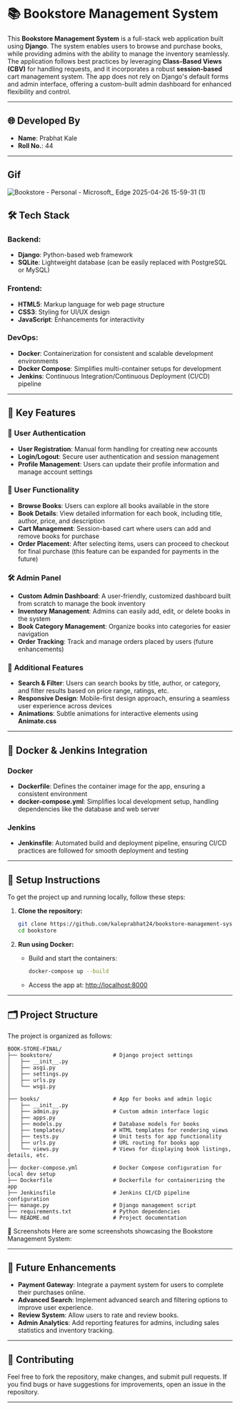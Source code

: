 
# 📚 **Bookstore Management System**

This **Bookstore Management System** is a full-stack web application built using **Django**. The system enables users to browse and purchase books, while providing admins with the ability to manage the inventory seamlessly. The application follows best practices by leveraging **Class-Based Views (CBV)** for handling requests, and it incorporates a robust **session-based** cart management system. The app does not rely on Django's default forms and admin interface, offering a custom-built admin dashboard for enhanced flexibility and control.

---

## 🌐 **Developed By**

- **Name**: Prabhat Kale
- **Roll No.**: 44
---
## **Gif**
![Bookstore - Personal - Microsoft_ Edge 2025-04-26 15-59-31 (1)](https://github.com/user-attachments/assets/1563c1cd-f744-4ba8-9d5a-803ee2cec5dc)

## 🛠️ **Tech Stack**

### **Backend:**
- **Django**: Python-based web framework
- **SQLite**: Lightweight database (can be easily replaced with PostgreSQL or MySQL)

### **Frontend:**
- **HTML5**: Markup language for web page structure
- **CSS3**: Styling for UI/UX design
- **JavaScript**: Enhancements for interactivity

### **DevOps:**
- **Docker**: Containerization for consistent and scalable development environments
- **Docker Compose**: Simplifies multi-container setups for development
- **Jenkins**: Continuous Integration/Continuous Deployment (CI/CD) pipeline

---

## 🚀 **Key Features**

### 🔐 **User Authentication**
- **User Registration**: Manual form handling for creating new accounts
- **Login/Logout**: Secure user authentication and session management
- **Profile Management**: Users can update their profile information and manage account settings

### 🛒 **User Functionality**
- **Browse Books**: Users can explore all books available in the store
- **Book Details**: View detailed information for each book, including title, author, price, and description
- **Cart Management**: Session-based cart where users can add and remove books for purchase
- **Order Placement**: After selecting items, users can proceed to checkout for final purchase (this feature can be expanded for payments in the future)

### 🛠️ **Admin Panel**
- **Custom Admin Dashboard**: A user-friendly, customized dashboard built from scratch to manage the book inventory
- **Inventory Management**: Admins can easily add, edit, or delete books in the system
- **Book Category Management**: Organize books into categories for easier navigation
- **Order Tracking**: Track and manage orders placed by users (future enhancements)

### 🌟 **Additional Features**
- **Search & Filter**: Users can search books by title, author, or category, and filter results based on price range, ratings, etc.
- **Responsive Design**: Mobile-first design approach, ensuring a seamless user experience across devices
- **Animations**: Subtle animations for interactive elements using **Animate.css**

---

## 🐳 **Docker & Jenkins Integration**

### **Docker**
- **Dockerfile**: Defines the container image for the app, ensuring a consistent environment
- **docker-compose.yml**: Simplifies local development setup, handling dependencies like the database and web server

### **Jenkins**
- **Jenkinsfile**: Automated build and deployment pipeline, ensuring CI/CD practices are followed for smooth deployment and testing

---

## 🔧 **Setup Instructions**

To get the project up and running locally, follow these steps:

1. **Clone the repository:**
   ```bash
   git clone https://github.com/kaleprabhat24/bookstore-management-system.git
   cd bookstore
   ```

2. **Run using Docker:**
   - Build and start the containers:
     ```bash
     docker-compose up --build
     ```
   - Access the app at: [http://localhost:8000](http://localhost:8000)

---

## 🗂️ **Project Structure**

The project is organized as follows:

```
BOOK-STORE-FINAL/
├── bookstore/                   # Django project settings
│   ├── __init__.py
│   ├── asgi.py
│   ├── settings.py
│   ├── urls.py
│   └── wsgi.py
│
├── books/                       # App for books and admin logic
│   ├── __init__.py
│   ├── admin.py                 # Custom admin interface logic
│   ├── apps.py
│   ├── models.py                # Database models for books
│   ├── templates/               # HTML templates for rendering views
│   ├── tests.py                 # Unit tests for app functionality
│   ├── urls.py                  # URL routing for books app
│   └── views.py                 # Views for displaying book listings, details, etc.
│
├── docker-compose.yml           # Docker Compose configuration for local dev setup
├── Dockerfile                   # Dockerfile for containerizing the app
├── Jenkinsfile                  # Jenkins CI/CD pipeline configuration
├── manage.py                    # Django management script
├── requirements.txt             # Python dependencies
└── README.md                    # Project documentation
```

📸 Screenshots
Here are some screenshots showcasing the Bookstore Management System:

---

## 📄 **Future Enhancements**
- **Payment Gateway**: Integrate a payment system for users to complete their purchases online.
- **Advanced Search**: Implement advanced search and filtering options to improve user experience.
- **Review System**: Allow users to rate and review books.
- **Admin Analytics**: Add reporting features for admins, including sales statistics and inventory tracking.

---

## 🤝 **Contributing**

Feel free to fork the repository, make changes, and submit pull requests. If you find bugs or have suggestions for improvements, open an issue in the repository.

---

